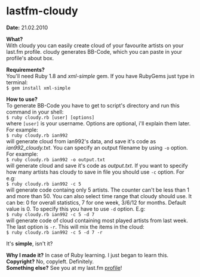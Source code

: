 lastfm-cloudy
======
**Date:** 21.02.2010  
  
**What?**  
With cloudy you can easily create cloud of your favourite artists on your last.fm profile. cloudy generates BB-Code, which you can paste in your profile's about box.

**Requirements?**  
You'll need Ruby 1.8 and *xml-simple* gem. If you have RubyGems just type in terminal:  
	`$ gem install xml-simple`  
	  
**How to use?**  
To generate BB-Code you have to get to script's directory and run this command in your shell:  
	`$ ruby cloudy.rb [user] [options]`  
where `[user]` is your username. Options are optional, i'll explain them later. For example:  
	`$ ruby cloudy.rb ian992`  
will generate cloud from ian992's data, and save it's code as *ian992_cloudy.txt*. You can specify an output filename by using `-o` option. For example:  
	`$ ruby cloudy.rb ian992 -o output.txt`  
will generate cloud and save it's code as *output.txt*. If you want to specify how many artists has cloudy to save in file you should use `-c` option. For e.g:  
	`$ ruby cloudy.rb ian992 -c 5`  
will generate code containg only 5 artists. The counter can't be less than 1 and more than 50. You can also select time range that cloudy should use. It can be: 0 for overall statistics, 7 for one week, 3/6/12 for months. Default value is 0. To specify this you have to use `-d` option. E.g:  
	`$ ruby cloudy.rb ian992 -c 5 -d 7`  
will generate code of cloud containing most played artists from last week. The last option is `-r`. This will mix the items in the cloud:  
	`$ ruby cloudy.rb ian992 -c 5 -d 7 -r`  

It's **simple**, isn't it?  

**Why I made it?** In case of Ruby learning. I just began to learn this.   
**Copyright?** No, copyleft. Definitely.  
**Something else?** See you at my last.fm [profile](http://last.fm/user/kryszanek)!
